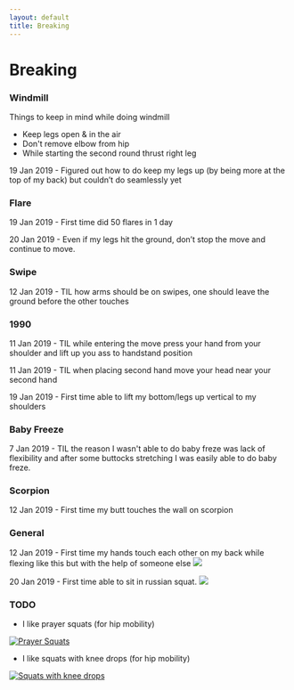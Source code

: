 ```yaml
---
layout: default
title: Breaking
---
```


# Breaking

### Windmill

Things to keep in mind while doing windmill

- Keep legs open & in the air
- Don't remove elbow from hip
- While starting the second round thrust right leg

19 Jan 2019 - Figured out how to do keep my legs up (by being more at the top of my back) but couldn’t do seamlessly yet

### Flare

19 Jan 2019 - First time did 50 flares in 1 day

20 Jan 2019 - Even if my legs hit the ground, don’t stop the move and continue to move.

### Swipe

12 Jan 2019 - TIL how arms should be on swipes, one should leave the ground before the other touches

### 1990 

11 Jan 2019 - TIL while entering the move press your hand from your shoulder and lift up you ass to handstand position

11 Jan 2019 - TIL when placing second hand move your head near your second hand

19 Jan 2019 - First time able to lift my bottom/legs up vertical to my shoulders

### Baby Freeze 

7 Jan 2019 - TIL the reason I wasn't able to do baby freze was lack of flexibility and after some buttocks stretching I was easily able to do baby freze. 

### Scorpion

12 Jan 2019 - First time my butt touches the wall on scorpion

### General

12 Jan 2019 - First time my hands touch each other on my back while flexing like this but with the help of someone else
![](https://encrypted-tbn0.gstatic.com/images?q=tbn:ANd9GcT-wh5PaZxkdfmw5T8xBp3N-3OicobW7rnvJpJ1NwGs0pAJ3lcn)

20 Jan 2019 - First time able to sit in russian squat.
![](https://qph.fs.quoracdn.net/main-qimg-55bfacab7d144d4b0d87819e42012318)

### TODO

- I like prayer squats (for hip mobility)

[![Prayer Squats](https://i.postimg.cc/9frzT3rG/Screenshot-at-Jan-17-20-44-49.png)](https://youtu.be/1DCHTHo7SxE?t=245)

- I like squats with knee drops (for hip mobility)

[![Squats with knee drops](https://i.postimg.cc/W170SPNC/Screenshot-at-Jan-17-20-44-32.png)]( https://youtu.be/1DCHTHo7SxE?t=245)




